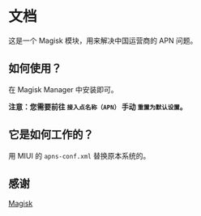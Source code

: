 # 文档
这是一个 Magisk 模块，用来解决中国运营商的 APN 问题。
## 如何使用？
在 Magisk Manager 中安装即可。

**注意：您需要前往 `接入点名称（APN）` 手动 `重置为默认设置`。**
## 它是如何工作的？
用 MIUI 的 `apns-conf.xml` 替换原本系统的。
## 感谢
[Magisk](https://github.com/topjohnwu/Magisk)
